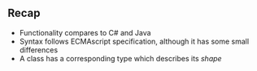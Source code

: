 ## Recap

* Functionality compares to C# and Java
* Syntax follows ECMAscript specification, although it has some small differences
* A class has a corresponding type which describes its *shape*
